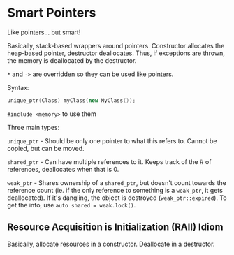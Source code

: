 # Smart Pointers

Like pointers... but smart!

Basically, stack-based wrappers around pointers. Constructor allocates the heap-based pointer, destructor deallocates. Thus, if exceptions are thrown, the memory is deallocated by the destructor.

`*` and `->` are overridden so they can be used like pointers.

Syntax:
```cpp
unique_ptr(Class) myClass(new MyClass());
```

`#include <memory>` to use them

Three main types:

`unique_ptr` - Should be only one pointer to what this refers to. Cannot be copied, but can be moved. 

`shared_ptr` - Can have multiple references to it. Keeps track of the # of references, deallocates when that is 0.

`weak_ptr` - Shares ownership of a `shared_ptr`, but doesn't count towards the reference count (ie. if the only reference to something is a `weak_ptr`, it gets deallocated). If it's dangling, the object is destroyed (`weak_ptr::expired`). To get the info, use `auto shared = weak.lock()`. 


## Resource Acquisition is Initialization (RAII) Idiom

Basically, allocate resources in a constructor. Deallocate in a destructor. 